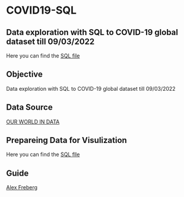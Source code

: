 # COVID19-SQL
## Data exploration with SQL to COVID-19 global dataset till 09/03/2022
Here you can find the [SQL file](https://github.com/HazemMancy/COVID19-SQL/blob/main/COVID19_SQL_Exploration.sql)
## Objective
Data exploration with SQL to COVID-19 global dataset till 09/03/2022
## Data Source
[OUR WORLD IN DATA](https://ourworldindata.org/covid-deaths)
## Prepareing Data for Visulization
Here you can find the [SQL flle](https://github.com/HazemMancy/COVID19-SQL/blob/main/SQL_Queries_for_Tableau.sql)
## Guide
[Alex Freberg](https://www.linkedin.com/in/alex-freberg/)
